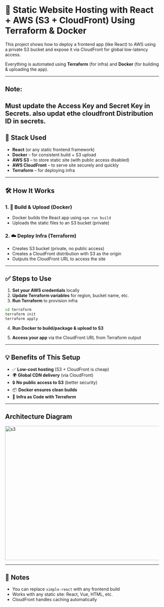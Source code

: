 # 🚀 Static Website Hosting with React + AWS (S3 + CloudFront) Using Terraform & Docker

This project shows how to deploy a frontend app (like React) to AWS using a private S3 bucket and expose it via CloudFront for global low-latency access.

Everything is automated using **Terraform** (for infra) and **Docker** (for building & uploading the app).


---
## Note: 

Must update the Access Key and Secret Key in Secrets. also updat ethe cloudfront Distribution ID in secrets.
---

## 🔧 Stack Used

- **React** (or any static frontend framework)
- **Docker** – for consistent build + S3 upload
- **AWS S3** – to store static site (with public access disabled)
- **AWS CloudFront** – to serve site securely and quickly
- **Terraform** – for deploying infra

---

## 🛠️ How It Works

### 1. 🐳 Build & Upload (Docker)

- Docker builds the React app using `npm run build`
- Uploads the static files to an S3 bucket (private)

### 2. ☁️ Deploy Infra (Terraform)

- Creates S3 bucket (private, no public access)
- Creates a CloudFront distribution with S3 as the origin
- Outputs the CloudFront URL to access the site


---

## ✅ Steps to Use

1. **Set your AWS credentials** locally  
2. **Update Terraform variables** for region, bucket name, etc.
3. **Run Terraform** to provision infra

```bash
cd terraform
terraform init
terraform apply
````

4. **Run Docker to build/package & upload to S3**

5. **Access your app** via the CloudFront URL from Terraform output

---

## 💡 Benefits of This Setup

* ✅ **Low-cost hosting** (S3 + CloudFront is cheap)
* 🌍 **Global CDN delivery** (via CloudFront)
* 🔒 **No public access to S3** (better security)
* 📦 **Docker ensures clean builds**
* 🧱 **Infra as Code with Terraform**

---

## Architecture Diagram
<img width="841" height="440" alt="s3" src="https://github.com/user-attachments/assets/2f03004a-e91f-40a4-b4d0-1997dc002840" />


---
## 📌 Notes

* You can replace `simple-react` with any frontend build
* Works with any static site: React, Vue, HTML, etc.
* CloudFront handles caching automatically
